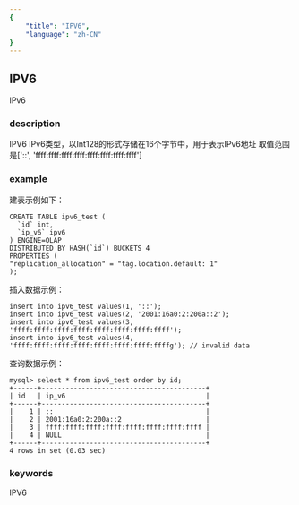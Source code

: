 ```yaml
---
{
    "title": "IPV6",
    "language": "zh-CN"
}
---
```


<!-- 
Licensed to the Apache Software Foundation (ASF) under one
or more contributor license agreements.  See the NOTICE file
distributed with this work for additional information
regarding copyright ownership.  The ASF licenses this file
to you under the Apache License, Version 2.0 (the
"License"); you may not use this file except in compliance
with the License.  You may obtain a copy of the License at

  http://www.apache.org/licenses/LICENSE-2.0

Unless required by applicable law or agreed to in writing,
software distributed under the License is distributed on an
"AS IS" BASIS, WITHOUT WARRANTIES OR CONDITIONS OF ANY
KIND, either express or implied.  See the License for the
specific language governing permissions and limitations
under the License.
-->

## IPV6

<version since="dev">

IPv6

</version>

### description

IPV6
IPv6类型，以Int128的形式存储在16个字节中，用于表示IPv6地址
取值范围是['::', 'ffff:ffff:ffff:ffff:ffff:ffff:ffff:ffff']

### example
    
建表示例如下：
```
CREATE TABLE ipv6_test (
  `id` int,
  `ip_v6` ipv6
) ENGINE=OLAP
DISTRIBUTED BY HASH(`id`) BUCKETS 4
PROPERTIES (
"replication_allocation" = "tag.location.default: 1"
);
```

插入数据示例：

```
insert into ipv6_test values(1, '::');
insert into ipv6_test values(2, '2001:16a0:2:200a::2');
insert into ipv6_test values(3, 'ffff:ffff:ffff:ffff:ffff:ffff:ffff:ffff');
insert into ipv6_test values(4, 'ffff:ffff:ffff:ffff:ffff:ffff:ffff:ffffg'); // invalid data
```

查询数据示例：

```
mysql> select * from ipv6_test order by id;
+------+-----------------------------------------+
| id   | ip_v6                                   |
+------+-----------------------------------------+
|    1 | ::                                      |
|    2 | 2001:16a0:2:200a::2                     |
|    3 | ffff:ffff:ffff:ffff:ffff:ffff:ffff:ffff |
|    4 | NULL                                    |
+------+-----------------------------------------+
4 rows in set (0.03 sec)
```

### keywords

IPV6

